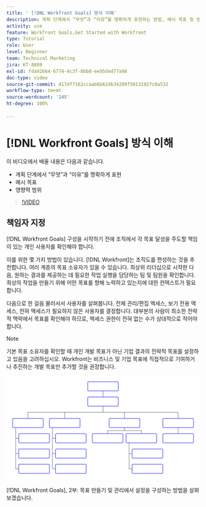 ```yaml
---
title: ' [!DNL Workfront Goals] 방식 이해'
description: 계획 단계에서 “무엇”과 “이유”를 명확하게 표현하는 방법, 예시 목표 및 영향력 범위에 대해 알아봅니다.
activity: use
feature: Workfront Goals,Get Started with Workfront
type: Tutorial
role: User
level: Beginner
team: Technical Marketing
jira: KT-8889
exl-id: fda92664-6774-4c3f-8bb8-ee95ded77a98
doc-type: video
source-git-commit: d17df7162ccaab6b62db34209f50131927c0a532
workflow-type: tm+mt
source-wordcount: '245'
ht-degree: 100%

---
```


# [!DNL Workfront Goals] 방식 이해

이 비디오에서 배울 내용은 다음과 같습니다.

* 계획 단계에서 “무엇”과 “이유”를 명확하게 표현
* 예시 목표
* 영향력 범위

>[!VIDEO](https://video.tv.adobe.com/v/335183/?quality=12&learn=on&enablevpops)

## 책임자 지정

[!DNL Workfront Goals] 구성을 시작하기 전에 조직에서 각 목표 달성을 주도할 책임이 있는 개인 사용자를 확인해야 합니다.

이를 위한 몇 가지 방법이 있습니다. [!DNL Workfront]는 조직도를 편성하는 것을 추천합니다. 여러 계층의 목표 소유자가 있을 수 있습니다. 최상위 리더십으로 시작한 다음, 원하는 결과를 제공하는 데 필요한 작업 실행을 담당하는 팀 및 팀원을 확인합니다. 최상의 작업을 만들기 위해 어떤 목표를 향해 노력하고 있는지에 대한 컨텍스트가 필요합니다.

다음으로 한 걸음 물러서서 사용자를 살펴봅니다. 전체 관리/편집 액세스, 보기 전용 액세스, 전혀 액세스가 필요하지 않은 사용자를 결정합니다. 대부분의 사람이 최소한 전략적 맥락에서 목표를 확인해야 하므로, 액세스 권한이 전혀 없는 수가 상대적으로 적어야 합니다.

>[!NOTE]
>
>기본 목표 소유자를 확인할 때 개인 개발 목표가 아닌 기업 결과의 전략적 목표를 설정하고 있음을 고려하십시오. Workfront는 비즈니스 및 기업 목표에 직접적으로 기여하거나 추진하는 개발 목표만 추가할 것을 권장합니다.

![빈 조직도](assets/01-workfront-goals-blank-org-chart.png)

[!DNL Workfront Goals], 2부: 목표 만들기 및 관리에서 설정을 구성하는 방법을 살펴보겠습니다.

<!--
URL for part 2 reference above
-->
